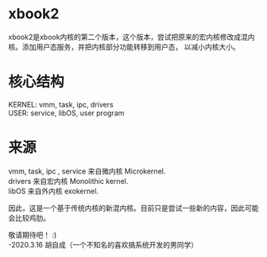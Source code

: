 # xbook2
xbook2是xbook内核的第二个版本，这个版本，尝试把原来的宏内核修改成混内核。添加用户态服务，并把内核部分功能转移到用户态，
以减小内核大小。

# 核心结构
KERNEL: vmm, task, ipc, drivers  
USER: service, libOS, user program  

# 来源
vmm, task, ipc , service 来自微内核 Microkernel.   
drivers 来自宏内核 Monolithic kernel.  
libOS 来自外内核 exokernel.  

因此，这是一个基于传统内核的新混内核。目前只是尝试一些新的内容，因此可能会比较鸡肋。

敬请期待吧！ :)  
-2020.3.16 胡自成（一个不知名的喜欢搞系统开发的男同学）